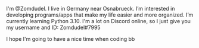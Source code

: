 I'm @Zomdudel.
I live in Germany near Osnabrueck.
I’m interested in developing programs/apps that make my life easier and more organized.
I’m currently learning Python 3.10.
I'm a lot on Discord online, so I just give you my username and ID:
Zomdudel#7995

I hope I'm going to have a nice time when coding bb
